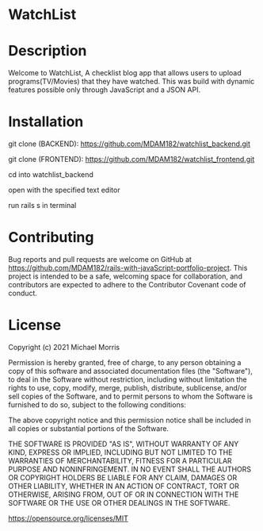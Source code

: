# WatchList

# Description
Welcome to WatchList, A checklist blog app that allows users to upload programs(TV/Movies) that they have watched. This was build with dynamic features possible only through JavaScript and a JSON API.


# Installation

git clone (BACKEND): https://github.com/MDAM182/watchlist_backend.git

git clone (FRONTEND): https://github.com/MDAM182/watchlist_frontend.git

cd into watchlist_backend

open with the specified text editor

run rails s in terminal


# Contributing
Bug reports and pull requests are welcome on GitHub at https://github.com/MDAM182/rails-with-javaScript-portfolio-project. This project is intended to be a safe, welcoming space for collaboration, and contributors are expected to adhere to the Contributor Covenant code of conduct.

# License

Copyright (c) 2021 Michael Morris

Permission is hereby granted, free of charge, to any person obtaining a copy of this software and associated documentation files (the "Software"), to deal in the Software without restriction, including without limitation the rights to use, copy, modify, merge, publish, distribute, sublicense, and/or sell copies of the Software, and to permit persons to whom the Software is furnished to do so, subject to the following conditions:

The above copyright notice and this permission notice shall be included in all copies or substantial portions of the Software.

THE SOFTWARE IS PROVIDED "AS IS", WITHOUT WARRANTY OF ANY KIND, EXPRESS OR IMPLIED, INCLUDING BUT NOT LIMITED TO THE WARRANTIES OF MERCHANTABILITY, FITNESS FOR A PARTICULAR PURPOSE AND NONINFRINGEMENT. IN NO EVENT SHALL THE AUTHORS OR COPYRIGHT HOLDERS BE LIABLE FOR ANY CLAIM, DAMAGES OR OTHER LIABILITY, WHETHER IN AN ACTION OF CONTRACT, TORT OR OTHERWISE, ARISING FROM, OUT OF OR IN CONNECTION WITH THE SOFTWARE OR THE USE OR OTHER DEALINGS IN THE SOFTWARE.

https://opensource.org/licenses/MIT
